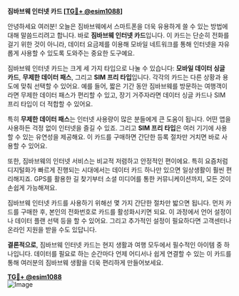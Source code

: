 **짐바브웨 인터넷 카드 [[TG💪+ @esim1088](https://t.me/s/esim1088)]**

안녕하세요 여러분! 오늘은 짐바브웨에서 스마트폰을 더욱 유용하게 쓸 수 있는 방법에 대해 말씀드리려고 합니다. 바로 **짐바브웨 인터넷 카드**입니다. 이 카드는 단순히 전화를 걸기 위한 것이 아니라, 데이터 요금제를 이용해 모바일 네트워크를 통해 인터넷을 자유롭게 사용할 수 있도록 도와주는 중요한 도구예요.

짐바브웨 인터넷 카드는 크게 세 가지 타입으로 나눌 수 있습니다: **모바일 데이터 싱글 카드**, **무제한 데이터 패스**, 그리고 **SIM 프리 타입**입니다. 각각의 카드는 다른 상황과 용도에 맞춰 선택할 수 있어요. 예를 들어, 짧은 기간 동안 짐바브웨를 방문하는 여행객이라면 무제한 데이터 패스가 편리할 수 있고, 장기 거주자라면 데이터 싱글 카드나 SIM 프리 타입이 더 적합할 수 있어요.

특히 **무제한 데이터 패스**는 인터넷 사용량이 많은 분들에게 큰 도움이 됩니다. 어떤 앱을 사용하든 걱정 없이 인터넷을 즐길 수 있죠. 그리고 **SIM 프리 타입**은 여러 기기에 사용할 수 있는 유연성을 제공해요. 이 카드를 구매하면 간단한 등록 절차만 거치면 바로 사용할 수 있어요.

또한, 짐바브웨의 인터넷 서비스는 비교적 저렴하고 안정적인 편이에요. 특히 요즘처럼 디지털화가 빠르게 진행되는 시대에서는 데이터 카드 하나만 있으면 일상생활이 훨씬 편리해지죠. GPS를 활용한 길 찾기부터 소셜 미디어를 통한 커뮤니케이션까지, 모든 것이 손쉽게 가능해져요.

짐바브웨 인터넷 카드를 사용하기 위해선 몇 가지 간단한 절차만 밟으면 됩니다. 먼저 카드를 구매한 후, 본인의 전화번호로 카드를 활성화시키면 되요. 이 과정에서 언어 설정이나 데이터 플랜 선택 등을 할 수 있어요. 그리고 추가적인 설정이 필요하다면 고객센터나 온라인 지원을 받을 수도 있답니다.

**결론적으로**, 짐바브웨 인터넷 카드는 현지 생활과 여행 모두에서 필수적인 아이템 중 하나입니다. 데이터를 필요로 하는 순간마다 언제 어디서나 쉽게 연결할 수 있는 이 카드를 통해 여러분의 짐바브웨 생활을 더욱 편리하게 만들어보세요.

**[TG💪+ @esim1088](https://t.me/s/esim1088)**  
![Image](https://i.postimg.cc/Y0z9fWf4/image.png)